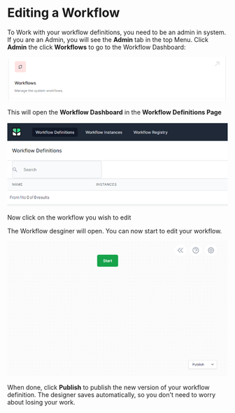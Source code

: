# Editing a Workflow

To Work with your workflow definitions, you need to be an admin in system. If you are an Admin, you will see the **Admin** tab in the top Menu. Click **Admin** the click **Workflows** to go to the Workflow Dashboard:

![](2023-02-02-09-48-20.png)

This will open the **Workflow Dashboard** in the **Workflow Definitions Page**

![](2023-02-02-09-49-23.png)

Now click on the workflow you wish to edit

The Workflow desginer will open. You can now start to edit your workflow.

![](2023-02-02-09-55-25.png)

When done, click **Publish** to publish the new version of your workflow definition. The designer saves automatically, so you don't need to worry about losing your work.